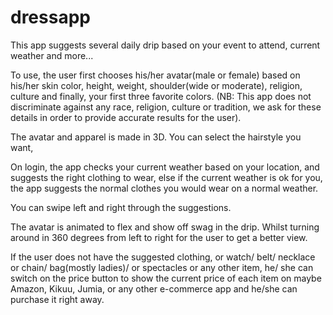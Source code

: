 # dressapp
This app suggests several daily drip based on your event to attend, current weather and more...

To use, the user first chooses his/her avatar(male or female) based on his/her skin color, height, weight, shoulder(wide or moderate), 
religion, culture and finally, your first three favorite colors.
(NB: This app does not discriminate against any race, religion, culture or tradition, we ask for these details in order to provide accurate results for the user).

The avatar and apparel is made in 3D. You can select the hairstyle you want, 

On login, the app checks your current weather based on your location, and suggests the right clothing to wear, else if the current weather is ok for you,
the app suggests the normal clothes you would wear on a normal weather.

You can swipe left and right through the suggestions.

The avatar is animated to flex and show off swag in the drip. Whilst turning around in 360 degrees from left to right for the user to get a better view.

If the user does not have the suggested clothing, or watch/ belt/ necklace or chain/ bag(mostly ladies)/ or spectacles or any other item,
he/ she can switch on the price button to show the current price of each item on maybe Amazon, Kikuu, Jumia, or any other e-commerce app and
he/she can purchase it right away.
